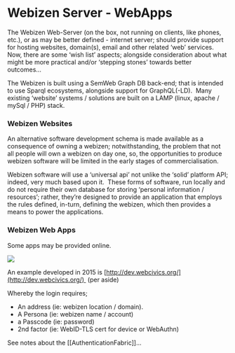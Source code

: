# Webizen Server - WebApps

The Webizen Web-Server (on the box, not running on clients, like phones, etc.), or as may be better defined - internet server; should provide support for hosting websites, domain(s), email and other related ‘web’ services.   Now, there are some ‘wish list’ aspects; alongside consideration about what might be more practical and/or ‘stepping stones’ towards better outcomes… 

The Webizen is built using a SemWeb Graph DB back-end; that is intended to use Sparql ecosystems, alongside support for GraphQL(-LD).  Many existing ‘website’ systems / solutions are built on a LAMP (linux, apache / mySql / PHP) stack.

### Webizen Websites

An alternative software development schema is made available as a consequence of owning a webizen; notwithstanding, the problem that not all people will own a webizen on day one, so, the opportunities to produce webizen software will be limited in the early stages of commercialisation. 

Webizen software will use a ‘universal api’ not unlike the ‘solid’ platform API; indeed, very much based upon it.  These forms of software, run locally and do not require their own database for storing ‘personal information / resources’; rather, they’re designed to provide an application that employs the rules defined, in-turn, defining the webizen, which then provides a means to power the applications.

### Webizen Web Apps

Some apps may be provided online. 
  
![](https://lh3.googleusercontent.com/c2wgXJgVRdLH4nuNDx6P4UP8DGs8NVn_35H27A3yi3QK-fa6jowSsGw6AmrMGDgrdk5D6f1vgnmnAF-4gCkZf-UqXQd3ceLkC5bUsZtTaBp_WAStcPFpK2S6dOb1tWzxLivxF72QyTXN1FK0jeQGr3Bvdyb6UhFQpX1ARDAxd5SBivSR1Oybr42V-Npo)

An example developed in 2015 is [http://dev.webcivics.org/](http://dev.webcivics.org/)  (per aside) 

Whereby the login requires; 

- An address (ie: webizen location / domain).
- A Persona (ie: webizen name / account)
- a Passcode (ie: password)
- 2nd factor (ie: WebID-TLS cert for device or WebAuthn)

See notes about the [[AuthenticationFabric]]... 